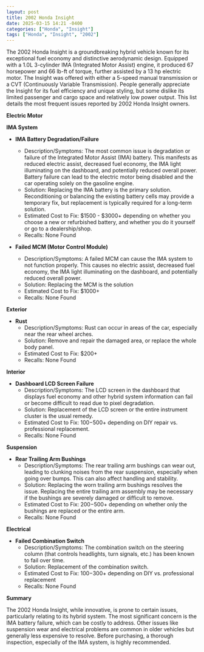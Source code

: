 ```yaml
---
layout: post
title: 2002 Honda Insight
date: 2025-03-15 14:21 -0400
categories: ["Honda", "Insight"]
tags: ["Honda", "Insight", "2002"]
---
```

The 2002 Honda Insight is a groundbreaking hybrid vehicle known for its exceptional fuel economy and distinctive aerodynamic design. Equipped with a 1.0L 3-cylinder IMA (Integrated Motor Assist) engine, it produced 67 horsepower and 66 lb-ft of torque, further assisted by a 13 hp electric motor. The Insight was offered with either a 5-speed manual transmission or a CVT (Continuously Variable Transmission). People generally appreciate the Insight for its fuel efficiency and unique styling, but some dislike its limited passenger and cargo space and relatively low power output. This list details the most frequent issues reported by 2002 Honda Insight owners.

**Electric Motor**

**IMA System**
* **IMA Battery Degradation/Failure**
    * Description/Symptoms: The most common issue is degradation or failure of the Integrated Motor Assist (IMA) battery. This manifests as reduced electric assist, decreased fuel economy, the IMA light illuminating on the dashboard, and potentially reduced overall power. Battery failure can lead to the electric motor being disabled and the car operating solely on the gasoline engine.
    * Solution: Replacing the IMA battery is the primary solution. Reconditioning or balancing the existing battery cells may provide a temporary fix, but replacement is typically required for a long-term solution.
    * Estimated Cost to Fix: $1500 - $3000+ depending on whether you choose a new or refurbished battery, and whether you do it yourself or go to a dealership/shop.
    * Recalls: None Found

* **Failed MCM (Motor Control Module)**
    * Description/Symptoms: A failed MCM can cause the IMA system to not function properly. This causes no electric assist, decreased fuel economy, the IMA light illuminating on the dashboard, and potentially reduced overall power.
    * Solution: Replacing the MCM is the solution
    * Estimated Cost to Fix: $1000+
    * Recalls: None Found

**Exterior**

* **Rust**
    * Description/Symptoms: Rust can occur in areas of the car, especially near the rear wheel arches.
    * Solution: Remove and repair the damaged area, or replace the whole body panel.
    * Estimated Cost to Fix: $200+
    * Recalls: None Found

**Interior**

* **Dashboard LCD Screen Failure**
    * Description/Symptoms: The LCD screen in the dashboard that displays fuel economy and other hybrid system information can fail or become difficult to read due to pixel degradation.
    * Solution: Replacement of the LCD screen or the entire instrument cluster is the usual remedy.
    * Estimated Cost to Fix: $100-$500+ depending on DIY repair vs. professional replacement.
    * Recalls: None Found

**Suspension**

* **Rear Trailing Arm Bushings**
    * Description/Symptoms: The rear trailing arm bushings can wear out, leading to clunking noises from the rear suspension, especially when going over bumps. This can also affect handling and stability.
    * Solution: Replacing the worn trailing arm bushings resolves the issue. Replacing the entire trailing arm assembly may be necessary if the bushings are severely damaged or difficult to remove.
    * Estimated Cost to Fix: $200-$500+ depending on whether only the bushings are replaced or the entire arm.
    * Recalls: None Found

**Electrical**

* **Failed Combination Switch**
    * Description/Symptoms: The combination switch on the steering column (that controls headlights, turn signals, etc.) has been known to fail over time.
    * Solution: Replacement of the combination switch.
    * Estimated Cost to Fix: $100-$300+ depending on DIY vs. professional replacement
    * Recalls: None Found

**Summary**

The 2002 Honda Insight, while innovative, is prone to certain issues, particularly relating to its hybrid system. The most significant concern is the IMA battery failure, which can be costly to address. Other issues like suspension wear and electrical problems are common in older vehicles but generally less expensive to resolve. Before purchasing, a thorough inspection, especially of the IMA system, is highly recommended.


